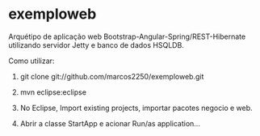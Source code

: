 # exemploweb
Arquétipo de aplicação web Bootstrap-Angular-Spring/REST-Hibernate
utilizando servidor Jetty e banco de dados HSQLDB.

Como utilizar:

1. git clone git://github.com/marcos2250/exemploweb.git

2. mvn eclipse:eclipse

3. No Eclipse, Import existing projects, importar pacotes negocio e web.

4. Abrir a classe StartApp e acionar Run/as application...

